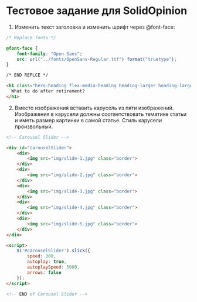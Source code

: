 Тестовое задание для SolidOpinion
====================================

1) Изменить текст заголовка и изменить шрифт через @font-face:

```css
/* Replace fonts */

@font-face {
    font-family: "Open Sans";
    src: url("../fonts/OpenSans-Regular.ttf") format("truetype");
}

/* END REPLCE */
```

```html
<h1 class="hero-heading flex-media-heading heading-larger heading-largest-for-medium-up text-tighter block-normal">
  What to do after retirement?
</h1>
```

2) Вместо изображения вставить карусель из пяти изображений. Изображения в карусели должны
соответствовать тематике статьи и иметь размер картинки в самой статье. Стиль карусели
произвольный.

```html
<!-- Carousel Slider -->

<div id="carouselSlider">
    <div>
        <img src="img/slide-1.jpg" class="border">
    </div>
    <div>
        <img src="img/slide-2.jpg" class="border">
    </div>
    <div>
        <img src="img/slide-3.jpg" class="border">
    </div>
    <div>
        <img src="img/slide-4.jpg" class="border">
    </div>
    <div>
        <img src="img/slide-5.jpg" class="border">
    </div>
</div>

<script>
    $('#carouselSlider').slick({
        speed: 300,
        autoplay: true,
        autoplaySpeed: 5000,
        arrows: false
    });
</script>

<!-- END of Carousel Slider -->
```
